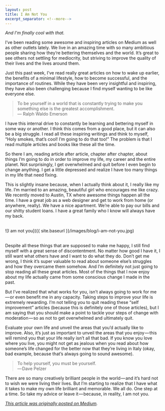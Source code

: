 ```yaml
---
layout: post
title: I Am Not You
excerpt_separator: <!--more-->
---
```


<em>And I'm finally cool with that.</em>

I’ve been reading some awesome and inspiring articles on Medium as well as other outlets lately. We live in an amazing time with so many ambitious people sharing how they’re bettering themselves and the world. It’s great to see others not settling for mediocrity, but striving to improve the quality of their lives and the lives around them.
<!--more-->

Just this past week, I’ve read really great articles on how to wake up earlier, the benefits of a minimal lifestyle, how to become successful, and the importance of routines. While they have been very insightful and inspiring, they have also been challenging because I find myself wanting to be like everyone else.

<blockquote>
To be yourself in a world that is constantly trying to make you something else is the greatest accomplishment.
<br>
<author>— Ralph Waldo Emerson</author>
</blockquote>

I have this internal drive to constantly be learning and bettering myself in some way or another. I think this comes from a good place, but it can also be a big struggle. I read all these inspiring writings and think to myself, “Holy smokes, that’s cool! I’m going to do that too!” The problem is that I read multiple articles and books like these all the time.

So there I am, reading article after article, chapter after chapter, about things I’m going to do in order to improve my life, my career and the entire planet. Not surprisingly, I get overwhelmed and quit before I even begin to change anything. I get a little depressed and realize I have too many things in my life that need fixing.

This is slightly insane because, when I actually think about it, I really like my life. I’m married to an amazing, beautiful girl who encourages me like crazy. We recently moved to Austin, TX where awesome things happen all the time. I have a great job as a web designer and get to work from home (or anywhere, really). We have a nice apartment. We’re able to pay our bills and our shitty student loans. I have a great family who I know will always have my back.

<br>
![I am not you]({{ site.baseurl }}/images/blog/i-am-not-you.jpg)
<br>
<br>

Despite all these things that are supposed to make me happy, I still find myself with a great sense of discontentment. No matter how good I have it, I still want what others have and I want to do what they do. Don’t get me wrong, I think it’s super valuable to read about someone else’s struggles and how they overcame them somehow. And I’m definitely not just going to stop reading all these great articles. Most of the things that I now enjoy about my life actually came from some conscious change I made in the past.

But I’ve realized that what works for you, isn’t always going to work for me — or even benefit me in any capacity.
Taking steps to improve your life is extremely rewarding. I’m not telling you to quit reading these “self improvement” articles (because this is definitely one of those articles), but I am saying that you should make a point to tackle your steps of change with moderation — so as not to get overwhelmed and ultimately quit.

Evaluate your own life and unveil the areas that you’d actually like to improve. Also, it’s just as important to unveil the areas that you enjoy — this will remind you that your life really isn’t all that bad. If you know you love where you live, you might not get as jealous when you read about how someone’s life changed for the better now that they’re living in Italy (okay, bad example, because that’s always going to sound awesome).

<blockquote>
To help yourself, you must be yourself. <br>
<author>— Dave Pelzer</author>
</blockquote>

There are so many creatively brilliant people in the world — and it’s hard not to wish we were living their lives. But I’m starting to realize that I have what it takes to make my own life brilliant and memorable. We all do. One step at a time.
So take my advice or leave it — because, in reality, I am not you.

<em><a href="https://medium.com/@jacobrokaw/i-am-not-you-3af070b270a2#.pkqf1udzq" target="_blank">This article was originally posted on Medium</a>.</em>
